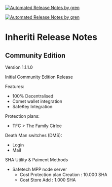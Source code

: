 [![Automated Release Notes by gren](https://img.shields.io/badge/%F0%9F%A4%96-release%20notes-00B2EE.svg)](https://github-tools.github.io/github-release-notes/)

[![Automated Release Notes by gren](https://img.shields.io/badge/Inheriti-Version%20V1.1.1.0-blue)](https://github-tools.github.io/github-release-notes/)

# Inheriti Release Notes

## Community Edition

Version 1.1.1.0

Initial Community Edition Release

Features:

 * 100% Decentralised
 * Comet wallet integration
 * SafeKey Integration

 Protection plans:

 * TFC > The Family Cirlce

 Death Man switches (DMS):

 * Login
 * Mail

SHA Utility & Paiment Methods

 * Safetech MPP node server
    - Cost Protection plan Creation : 10.000 SHA
    - Cost Store Add : 1.000 SHA